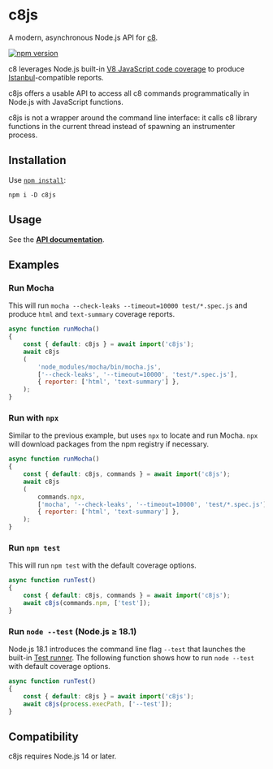 # c8js

A modern, asynchronous Node.js API for [c8](https://github.com/bcoe/c8).

[![npm version][npm badge]][npm url]

c8 leverages Node.js built-in [V8 JavaScript code coverage](https://v8.dev/blog/javascript-code-coverage) to produce [Istanbul](https://istanbul.js.org/)-compatible reports.

c8js offers a usable API to access all c8 commands programmatically in Node.js with JavaScript functions.

c8js is not a wrapper around the command line interface: it calls c8 library functions in the current thread instead of spawning an instrumenter process.

## Installation

Use [`npm install`](https://docs.npmjs.com/cli/install):

`npm i -D c8js`

## Usage

See the [**API documentation**](https://origin-1.github.io/c8js/modules).

## Examples

### Run Mocha

This will run `mocha --check-leaks --timeout=10000 test/*.spec.js` and produce `html` and `text-summary` coverage reports.

```js
async function runMocha()
{
    const { default: c8js } = await import('c8js');
    await c8js
    (
        'node_modules/mocha/bin/mocha.js',
        ['--check-leaks', '--timeout=10000', 'test/*.spec.js'],
        { reporter: ['html', 'text-summary'] },
    );
}
```

### Run with `npx`

Similar to the previous example, but uses `npx` to locate and run Mocha.
`npx` will download packages from the npm registry if necessary.

```js
async function runMocha()
{
    const { default: c8js, commands } = await import('c8js');
    await c8js
    (
        commands.npx,
        ['mocha', '--check-leaks', '--timeout=10000', 'test/*.spec.js'],
        { reporter: ['html', 'text-summary'] },
    );
}
```

### Run `npm test`

This will run `npm test` with the default coverage options.

```js
async function runTest()
{
    const { default: c8js, commands } = await import('c8js');
    await c8js(commands.npm, ['test']);
}
```

### Run `node --test` (Node.js ≥ 18.1)

Node.js 18.1 introduces the command line flag `--test` that launches the built-in [Test runner](https://nodejs.org/dist/latest/docs/api/test.html).
The following function shows how to run `node --test` with default coverage options.

```js
async function runTest()
{
    const { default: c8js } = await import('c8js');
    await c8js(process.execPath, ['--test']);
}
```

## Compatibility

c8js requires Node.js 14 or later.

[npm badge]: https://badge.fury.io/js/c8js.svg
[npm url]: https://www.npmjs.com/package/c8js
